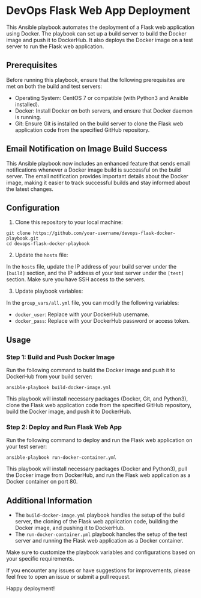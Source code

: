# DevOps Flask Web App Deployment

This Ansible playbook automates the deployment of a Flask web application using Docker. The playbook can set up a build server to build the Docker image and push it to DockerHub. It also deploys the Docker image on a test server to run the Flask web application.

## Prerequisites

Before running this playbook, ensure that the following prerequisites are met on both the build and test servers:

- Operating System: CentOS 7 or compatible (with Python3 and Ansible installed).
- Docker: Install Docker on both servers, and ensure that Docker daemon is running.
- Git: Ensure Git is installed on the build server to clone the Flask web application code from the specified GitHub repository.

## Email Notification on Image Build Success
This Ansible playbook now includes an enhanced feature that sends email notifications whenever a Docker image build is successful on the build server. The email notification provides important details about the Docker image, making it easier to track successful builds and stay informed about the latest changes.

## Configuration

1. Clone this repository to your local machine:

```
git clone https://github.com/your-username/devops-flask-docker-playbook.git
cd devops-flask-docker-playbook
```

2. Update the `hosts` file:

In the `hosts` file, update the IP address of your build server under the `[build]` section, and the IP address of your test server under the `[test]` section. Make sure you have SSH access to the servers.

3. Update playbook variables:

In the `group_vars/all.yml` file, you can modify the following variables:

- `docker_user`: Replace with your DockerHub username.
- `docker_pass`: Replace with your DockerHub password or access token.

## Usage

### Step 1: Build and Push Docker Image

Run the following command to build the Docker image and push it to DockerHub from your build server:

```
ansible-playbook build-docker-image.yml
```

This playbook will install necessary packages (Docker, Git, and Python3), clone the Flask web application code from the specified GitHub repository, build the Docker image, and push it to DockerHub.

### Step 2: Deploy and Run Flask Web App

Run the following command to deploy and run the Flask web application on your test server:

```
ansible-playbook run-docker-container.yml
```

This playbook will install necessary packages (Docker and Python3), pull the Docker image from DockerHub, and run the Flask web application as a Docker container on port 80.

## Additional Information

- The `build-docker-image.yml` playbook handles the setup of the build server, the cloning of the Flask web application code, building the Docker image, and pushing it to DockerHub.
- The `run-docker-container.yml` playbook handles the setup of the test server and running the Flask web application as a Docker container.

Make sure to customize the playbook variables and configurations based on your specific requirements.

If you encounter any issues or have suggestions for improvements, please feel free to open an issue or submit a pull request.

Happy deployment!
